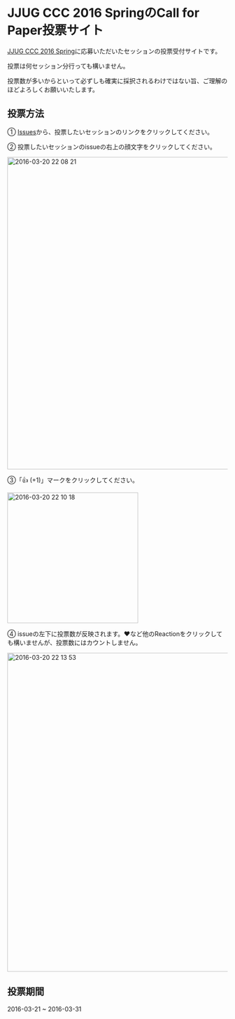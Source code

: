# JJUG CCC 2016 SpringのCall for Paper投票サイト

[JJUG CCC 2016 Spring](http://www.java-users.jp/?p=2362)に応募いただいたセッションの投票受付サイトです。

投票は何セッション分行っても構いません。

投票数が多いからといって必ずしも確実に採択されるわけではない旨、ご理解のほどよろしくお願いいたします。

## 投票方法
① [Issues](https://github.com/jjug-ccc/call-for-paper-2016spring/issues)から、投票したいセッションのリンクをクリックしてください。

② 投票したいセッションのissueの右上の顔文字をクリックしてください。

<img width="715" alt="2016-03-20 22 08 21" src="https://cloud.githubusercontent.com/assets/106908/13904583/19e3eb2a-eee9-11e5-8fae-401b9e7c8ef0.png">

③「👍 (+1)」マークをクリックしてください。


<img width="299" alt="2016-03-20 22 10 18" src="https://cloud.githubusercontent.com/assets/106908/13904584/1b99397a-eee9-11e5-8262-52fda952bc3b.png">

④ issueの左下に投票数が反映されます。❤️など他のReactionをクリックしても構いませんが、投票数にはカウントしません。

<img width="730" alt="2016-03-20 22 13 53" src="https://cloud.githubusercontent.com/assets/106908/13904585/1d85fa8e-eee9-11e5-8d99-847a24f58e8b.png">

## 投票期間

2016-03-21 ~ 2016-03-31
